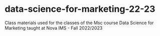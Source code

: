 # data-science-for-marketing-22-23
Class materials used for the classes of the Msc course Data Science for Marketing taught at Nova IMS - Fall 2022/2023
